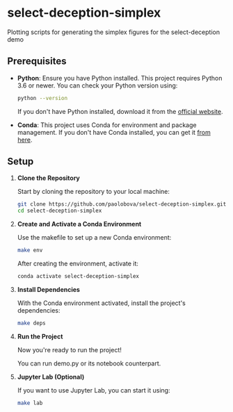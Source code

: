 # select-deception-simplex

Plotting scripts for generating the simplex figures for the select-deception demo

## Prerequisites

- **Python**: Ensure you have Python installed. This project requires Python 3.6 or newer. You can check your Python version using:
    ```bash
    python --version
    ```
    If you don't have Python installed, download it from the [official website](https://www.python.org/downloads/).

- **Conda**: This project uses Conda for environment and package management. If you don't have Conda installed, you can get it [from here](https://docs.conda.io/en/latest/miniconda.html).

## Setup

1. **Clone the Repository**

    Start by cloning the repository to your local machine:
    ```bash
    git clone https://github.com/paolobova/select-deception-simplex.git
    cd select-deception-simplex
    ```

2. **Create and Activate a Conda Environment**

    Use the makefile to set up a new Conda environment:
    ```bash
    make env
    ```
    After creating the environment, activate it:
    ```bash
    conda activate select-deception-simplex
    ```

3. **Install Dependencies**

    With the Conda environment activated, install the project's dependencies:
    ```bash
    make deps
    ```

4. **Run the Project**

    Now you're ready to run the project! 
    
    You can run demo.py or its notebook counterpart.

5. **Jupyter Lab (Optional)**

    If you want to use Jupyter Lab, you can start it using:
    ```bash
    make lab
    ```